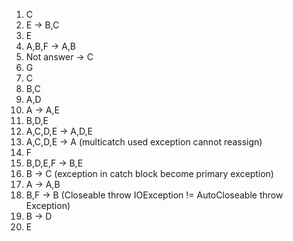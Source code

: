 1. C
2. E -> B,C
3. E
4. A,B,F -> A,B
5. Not answer -> C
6. G
7. C
8. B,C
9. A,D
10. A -> A,E
11. B,D,E
12. A,C,D,E -> A,D,E 
13. A,C,D,E -> A (multicatch used exception cannot reassign)
14. F
15. B,D,E,F -> B,E
16. B -> C (exception in catch block become primary exception)
17. A -> A,B
18. B,F -> B (Closeable throw IOException != AutoCloseable throw Exception)
19. B -> D
20. E